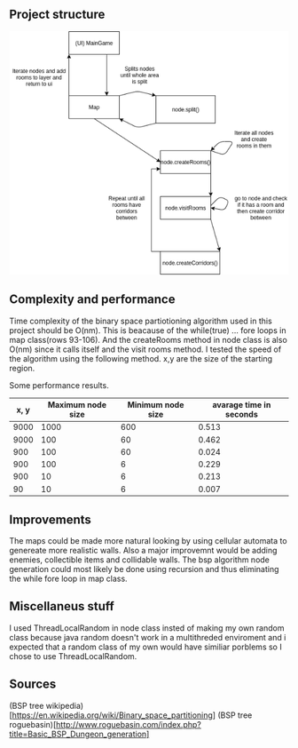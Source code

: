 ## Project structure
![Diagram](https://github.com/ViMuilu/CaveGame/blob/main/documents/caveGame.png)

## Complexity and performance

Time complexity of the binary space partiotioning algorithm used in this project should be O(nm).
This is beacause of the while(true) ... fore loops in map class(rows 93-106). And the createRooms method in node class is also O(nm) since it calls itself and the visit rooms method.
I tested the speed of the algorithm using the following method.
x,y are the size of the starting region.

Some performance results.

x, y | Maximum node size | Minimum node size | avarage time in seconds |
----|-------------------|-------------------|-------------------------|
9000 | 1000 | 600 | 0.513 |
9000 | 100 | 60 | 0.462 |
900 | 100 | 60 | 0.024 |
900 | 100 | 6 | 0.229|
900 | 10 | 6 | 0.213 |
90 | 10 | 6 | 0.007 |


## Improvements

The maps could be made more natural looking by using cellular automata to genereate more realistic walls.
Also a major improvemnt would be adding enemies, collectible items and collidable walls.
The bsp algorithm node generation could most likely be done using recursion and thus eliminating the while fore loop in map class.

## Miscellaneus stuff

I used ThreadLocalRandom in node class insted of making my own random class because java random doesn't work in a multithreded enviroment and i expected that a random class of my own would have similiar porblems so I chose to use ThreadLocalRandom.



## Sources

(BSP tree wikipedia)[https://en.wikipedia.org/wiki/Binary_space_partitioning]
(BSP tree roguebasin)[http://www.roguebasin.com/index.php?title=Basic_BSP_Dungeon_generation]
